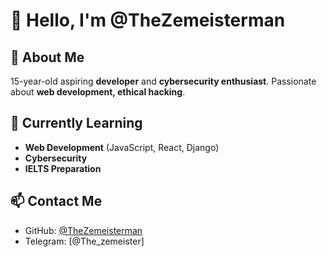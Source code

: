 # 👋 Hello, I'm @TheZemeisterman  

## 👀 About Me  
15-year-old aspiring **developer** and **cybersecurity enthusiast**. Passionate about **web development, ethical hacking**.  

## 🌱 Currently Learning  
- **Web Development** (JavaScript, React, Django)  
- **Cybersecurity** 
- **IELTS Preparation**  

## 📫 Contact Me  
- GitHub: [@TheZemeisterman](https://github.com/TheZemeister)  
- Telegram: [@The_zemeister]  
